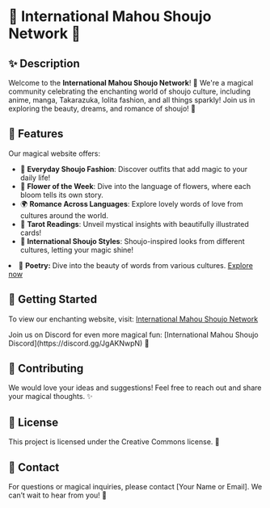 # 🌟 International Mahou Shoujo Network 🌟

## ✨ Description
Welcome to the **International Mahou Shoujo Network**! 🌸 We're a magical community celebrating the enchanting world of shoujo culture, including anime, manga, Takarazuka, lolita fashion, and all things sparkly! Join us in exploring the beauty, dreams, and romance of shoujo! 💖

## 🎀 Features
Our magical website offers:
- 👗 **Everyday Shoujo Fashion**: Discover outfits that add magic to your daily life!
- 💐 **Flower of the Week**: Dive into the language of flowers, where each bloom tells its own story.
- 🌍 **Romance Across Languages**: Explore lovely words of love from cultures around the world.
- 🧙 **Tarot Readings**: Unveil mystical insights with beautifully illustrated cards!
- 🌈 **International Shoujo Styles**: Shoujo-inspired looks from different cultures, letting your magic shine! 
<li>📜 <strong>Poetry:</strong> Dive into the beauty of words from various cultures. <a href="poetry.html">Explore now</a></li>

## 🚀 Getting Started
<p>To view our enchanting website, visit: <a href="https://dana-rozen.github.io/Mahou-Shoujo-Network/" target="_blank">International Mahou Shoujo Network</a></p>
Join us on Discord for even more magical fun: [International Mahou Shoujo Discord](https://discord.gg/JgAKNwpN) 🌙

## 🌈 Contributing
We would love your ideas and suggestions! Feel free to reach out and share your magical thoughts. ✨

## 📜 License
This project is licensed under the Creative Commons license. 🌸

## 💌 Contact
For questions or magical inquiries, please contact [Your Name or Email]. We can’t wait to hear from you! 💖
